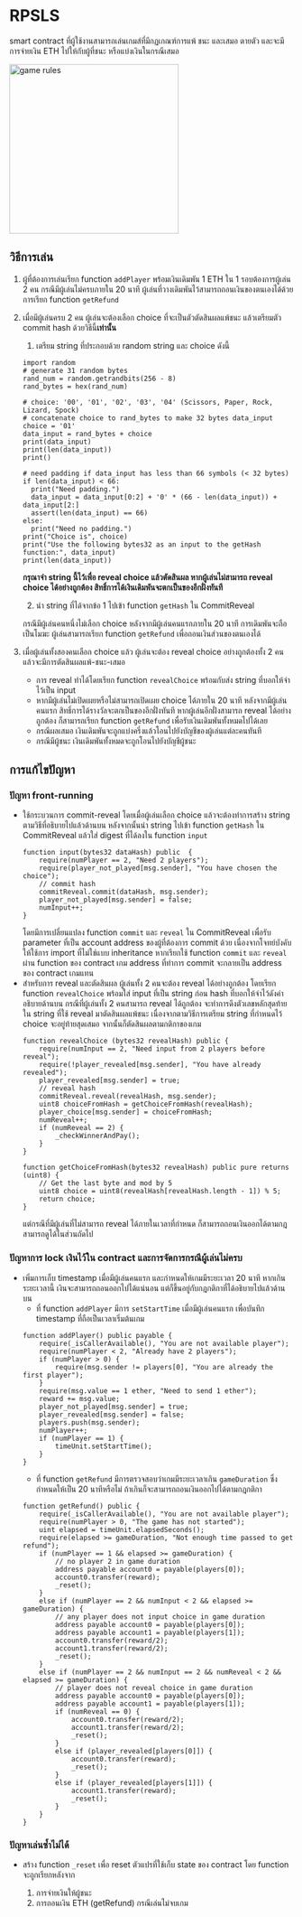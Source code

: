 # RPSLS
smart contract ที่ผู้ใช้งานสามารถเล่นเกมส์ที่มีกฏเกณฑ์การแพ้ ชนะ และเสมอ ตายตัว และจะมีการจ่ายเงิน ETH ไปให้กับผู้ที่ชนะ หรือแบ่งเงินในกรณีเสมอ

<img src="https://github.com/user-attachments/assets/93ff8372-5e89-40b3-b409-8ab889494c03" alt="game rules" width="300"/>

## วิธีการเล่น

1. ผู้ที่ต้องการเล่นเรียก function `addPlayer` พร้อมเงินเดิมพัน 1 ETH ใน 1 รอบต้องการผู้เล่น 2 คน กรณีมีผู้เล่นไม่ครบภายใน 20 นาที ผู้เล่นที่วางเดิมพันไว้สามารถถอนเงินของตนเองได้ด้วยการเรียก function `getRefund`
2. เมื่อมีผู้เล่นครบ 2 คน ผู้เล่นจะต้องเลือก choice ที่จะเป็นตัวตัดสินผลแพ้ชนะ แล้วเตรียมตัว commit hash ด้วยวิธีนี้**เท่านั้น**

    1) เตรียม string ที่ประกอบด้วย random string และ choice ดังนี้
    ```
    import random
    # generate 31 random bytes
    rand_num = random.getrandbits(256 - 8)
    rand_bytes = hex(rand_num)
    
    # choice: '00', '01', '02', '03', '04' (Scissors, Paper, Rock, Lizard, Spock)
    # concatenate choice to rand_bytes to make 32 bytes data_input
    choice = '01'
    data_input = rand_bytes + choice
    print(data_input)
    print(len(data_input))
    print()
    
    # need padding if data_input has less than 66 symbols (< 32 bytes)
    if len(data_input) < 66:
      print("Need padding.")
      data_input = data_input[0:2] + '0' * (66 - len(data_input)) + data_input[2:]
      assert(len(data_input) == 66)
    else:
      print("Need no padding.")
    print("Choice is", choice)
    print("Use the following bytes32 as an input to the getHash function:", data_input)
    print(len(data_input))
    ```
    **กรุณาจำ string นี้ไว้เพื่อ reveal choice แล้วตัดสินผล หากผู้เล่นไม่สามารถ reveal choice ได้อย่างถูกต้อง สิทธิ์การได้เงินเดิมพันจะตกเป็นของอีกฝั่งทันที**

    2) นำ string ที่ได้จากข้อ 1 ไปเข้า function `getHash` ใน CommitReveal 

    กรณีมีผู้เล่นคนหนึ่งไม่เลือก choice หลังจากมีผู้เล่นคนแรกภายใน 20 นาที การเดิมพันจะถือเป็นโมฆะ ผู้เล่นสามารถเรียก function `getRefund` เพื่อถอนเงินส่วนของตนเองได้

3. เมื่อผู้เล่นทั้งสองคนเลือก choice แล้ว ผู้เล่นจะต้อง reveal choice อย่างถูกต้องทั้ง 2 คน แล้วจะมีการตัดสินผลแพ้-ชนะ-เสมอ
    - การ reveal ทำได้โดยเรียก function `revealChoice` พร้อมกับส่ง string ที่บอกให้จำไว้เป็น input
    - หากมีผู้เล่นไม่เปิดเผยหรือไม่สามารถเปิดเผย choice ได้ภายใน 20 นาที หลังจากมีผู้เล่นคนแรก สิทธิ์การได้รางวัลจะตกเป็นของอีกฝั่งทันที หากผู้เล่นอีกฝั่งสามารถ reveal ได้อย่างถูกต้อง ก็สามารถเรียก function `getRefund` เพื่อรับเงินเดิมพันทั้งหมดไปได้เลย
    - กรณีผลเสมอ เงินเดิมพันจะถูกแบ่งครึ่งแล้วโอนไปยังบัญชีของผู้เล่นแต่ละคนทันที 
    - กรณีมีผู้ชนะ เงินเดิมพันทั้งหมดจะถูกโอนไปยังบัญชีผู้ชนะ

## การแก้ไขปัญหา

### ปัญหา front-running
- ใช้กระบวนการ commit-reveal โดยเมื่อผู้เล่นเลือก choice แล้วจะต้องทำการสร้าง string ตามวิธีที่อธิบายไปแล้วด้านบน หลังจากนั้นนำ string ไปเข้า function `getHash` ใน CommitReveal แล้วใส่ digest ที่ได้ลงใน function `input`
  ```
  function input(bytes32 dataHash) public  {
      require(numPlayer == 2, "Need 2 players");
      require(player_not_played[msg.sender], "You have chosen the choice");
      // commit hash
      commitReveal.commit(dataHash, msg.sender);
      player_not_played[msg.sender] = false;
      numInput++;
  }
  ```
  โดยมีการเปลี่ยนแปลง function `commit` และ `reveal` ใน CommitReveal เพื่อรับ parameter ที่เป็น account address ของผู้ที่ต้องการ commit ด้วย เนื่องจากโจทย์บังคับให้ใช้การ import ที่ไม่ใช่แบบ inheritance หากเรียกใช้ function `commit` และ `reveal` ผ่าน function ของ contract เกม address ที่ทำการ commit จะกลายเป็น address ของ contract เกมแทน
- สำหรับการ reveal และตัดสินผล ผู้เล่นทั้ง 2 คนจะต้อง reveal ได้อย่างถูกต้อง โดยเรียก function `revealChoice` พร้อมใส่ input ที่เป็น string ก่อน hash ที่บอกให้จำไว้ดังคำอธิบายด้านบน กรณีที่ผู้เล่นทั้ง 2 คนสามารถ reveal ได้ถูกต้อง จะทำการดึงตัวเลขหลักสุดท้ายใน string ที่ใช้ reveal มาตัดสินผลแพ้ชนะ เนื่องจากตามวิธีการเตรียม string ที่กำหนดไว้ choice จะอยู่ท้ายสุดเสมอ จากนั้นก็ตัดสินผลตามกติกาของเกม
  ```
  function revealChoice (bytes32 revealHash) public {
      require(numInput == 2, "Need input from 2 players before reveal");
      require(!player_revealed[msg.sender], "You have already revealed");
      player_revealed[msg.sender] = true;
      // reveal hash
      commitReveal.reveal(revealHash, msg.sender);
      uint8 choiceFromHash = getChoiceFromHash(revealHash);
      player_choice[msg.sender] = choiceFromHash;
      numReveal++;
      if (numReveal == 2) {
          _checkWinnerAndPay();
      }
  }
  
  function getChoiceFromHash(bytes32 revealHash) public pure returns (uint8) {
      // Get the last byte and mod by 5
      uint8 choice = uint8(revealHash[revealHash.length - 1]) % 5;
      return choice;
  }
  ```
  แต่กรณีที่มีผู้เล่นที่ไม่สามารถ reveal ได้ภายในเวลาที่กำหนด ก็สามารถถอนเงินออกได้ตามกฎ สามารถดูได้ในส่วนถัดไป

### ปัญหาการ lock เงินไว้ใน contract และการจัดการกรณีผู้เล่นไม่ครบ
- เพิ่มการเก็บ timestamp เมื่อมีผู้เล่นคนแรก และกำหนดให้เกมมีระยะเวลา 20 นาที หากเกินระยะเวลานี้ เงินจะสามารถถอนออกไปได้แน่นอน แต่ก็ขึ้นอยู่กับกฎกติกาที่ได้อธิบายไปแล้วด้านบน
  - ที่ function `addPlayer` มีการ `setStartTime` เมื่อมีผู้เล่นคนแรก เพื่อบันทึก timestamp ที่ถือเป็นเวลาเริ่มต้นเกม
  ```
  function addPlayer() public payable {
      require(_isCallerAvailable(), "You are not available player");
      require(numPlayer < 2, "Already have 2 players");
      if (numPlayer > 0) {
          require(msg.sender != players[0], "You are already the first player");
      }
      require(msg.value == 1 ether, "Need to send 1 ether");
      reward += msg.value;
      player_not_played[msg.sender] = true;
      player_revealed[msg.sender] = false;
      players.push(msg.sender);
      numPlayer++;
      if (numPlayer == 1) {
          timeUnit.setStartTime();
      }
  }
  ```
  - ที่ function `getRefund` มีการตรวจสอบว่าเกมมีระยะเวลาเกิน `gameDuration` ซึ่งกำหนดให้เป็น 20 นาทีหรือไม่ ถ้าเกินก็จะสามารถถอนเงินออกไปได้ตามกฎกติกา
  ```
  function getRefund() public {
      require(_isCallerAvailable(), "You are not available player");
      require(numPlayer > 0, "The game has not started");
      uint elapsed = timeUnit.elapsedSeconds();
      require(elapsed >= gameDuration, "Not enough time passed to get refund");
      if (numPlayer == 1 && elapsed >= gameDuration) {
          // no player 2 in game duration
          address payable account0 = payable(players[0]);
          account0.transfer(reward);
          _reset();
      }
      else if (numPlayer == 2 && numInput < 2 && elapsed >= gameDuration) {
          // any player does not input choice in game duration
          address payable account0 = payable(players[0]);
          address payable account1 = payable(players[1]);
          account0.transfer(reward/2);
          account1.transfer(reward/2);
          _reset();
      }
      else if (numPlayer == 2 && numInput == 2 && numReveal < 2 && elapsed >= gameDuration) {
          // player does not reveal choice in game duration
          address payable account0 = payable(players[0]);
          address payable account1 = payable(players[1]);
          if (numReveal == 0) {
              account0.transfer(reward/2);
              account1.transfer(reward/2);
              _reset();
          }
          else if (player_revealed[players[0]]) {
              account0.transfer(reward);
              _reset();
          }
          else if (player_revealed[players[1]]) {
              account1.transfer(reward);
              _reset();
          }
      }
  }
  ```

### ปัญหาเล่นซ้ำไม่ได้
- สร้าง function `_reset` เพื่อ reset ตัวแปรที่ใช้เก็บ state ของ contract โดย function จะถูกเรียกหลังจาก

    1) การจ่ายเงินให้ผู้ชนะ
    2) การถอนเงิน ETH (getRefund) กรณีเล่นไม่จบเกม
